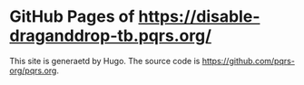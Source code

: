 # GitHub Pages of <https://disable-draganddrop-tb.pqrs.org/>

This site is generaetd by Hugo.
The source code is <https://github.com/pqrs-org/pqrs.org>.
